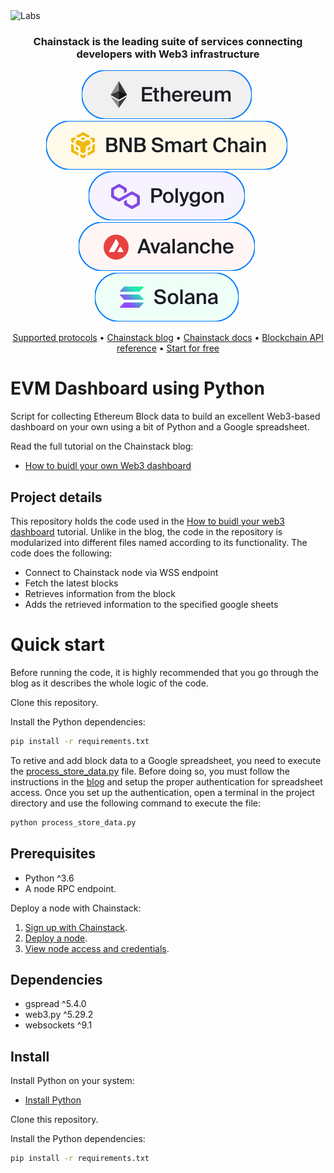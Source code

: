 <img width="1200" alt="Labs" src="https://user-images.githubusercontent.com/99700157/213291931-5a822628-5b8a-4768-980d-65f324985d32.png">

<p>
 <h3 align="center">Chainstack is the leading suite of services connecting developers with Web3 infrastructure</h3>
</p>

<p align="center">
  <a target="_blank" href="https://chainstack.com/build-better-with-ethereum/"><img src="https://github.com/soos3d/blockchain-badges/blob/main/protocols_badges/Ethereum.svg" /></a>&nbsp;  
  <a target="_blank" href="https://chainstack.com/build-better-with-bnb-smart-chain/"><img src="https://github.com/soos3d/blockchain-badges/blob/main/protocols_badges/BNB.svg" /></a>&nbsp;
  <a target="_blank" href="https://chainstack.com/build-better-with-polygon/"><img src="https://github.com/soos3d/blockchain-badges/blob/main/protocols_badges/Polygon.svg" /></a>&nbsp;
  <a target="_blank" href="https://chainstack.com/build-better-with-avalanche/"><img src="https://github.com/soos3d/blockchain-badges/blob/main/protocols_badges/Avalanche.svg" /></a>&nbsp;
  <a target="_blank" href="https://chainstack.com/build-better-with-solana/"><img src="https://github.com/soos3d/blockchain-badges/blob/main/protocols_badges/Solana.svg" /></a>&nbsp;
</p>

<p align="center">
  <a target="_blank" href="https://chainstack.com/protocols/">Supported protocols</a> •
  <a target="_blank" href="https://chainstack.com/blog/">Chainstack blog</a> •
  <a target="_blank" href="https://docs.chainstack.com/">Chainstack docs</a> •
  <a target="_blank" href="https://docs.chainstack.com/api/">Blockchain API reference</a> •
  <a target="_blank" href="https://console.chainstack.com/user/account/create">Start for free</a>
</p>

# EVM Dashboard using Python

Script for collecting Ethereum Block data to build an excellent Web3-based dashboard on your own using a bit of Python and a Google spreadsheet.

Read the full tutorial on the Chainstack blog:
* [How to buidl your own Web3 dashboard](https://chainstack.com/how-to-buidl-your-own-web3-dashboard/)

## Project details

This repository holds the code used in the [How to buidl your web3 dashboard](https://chainstack.com/how-to-buidl-your-own-web3-dashboard/) tutorial. Unlike in the blog, the code in the repository is modularized into different files named according to its functionality. The code does the following: 

* Connect to Chainstack node via WSS endpoint
* Fetch the latest blocks
* Retrieves information from the block
* Adds the retrieved information to the specified google sheets

# Quick start

Before running the code, it is highly recommended that you go through the blog as it describes the whole logic of the code.

Clone this repository.

Install the Python dependencies:
  
```sh
pip install -r requirements.txt
```
To retive and add block data to a Google spreadsheet, you need to execute the [process_store_data.py](process_store_data.py) file. 
Before doing so, you must follow the instructions in the [blog](https://chainstack.com/how-to-buidl-your-own-web3-dashboard/) and setup the proper authentication for spreadsheet access. Once you set up the authentication, open a terminal in the project directory and use the following command to execute the file:

```sh
python process_store_data.py
```

## Prerequisites

* Python ^3.6
* A node RPC endpoint.

Deploy a node with Chainstack:

1. [Sign up with Chainstack](https://console.chainstack.com/user/account/create).  
1. [Deploy a node](https://docs.chainstack.com/platform/join-a-public-network).  
1. [View node access and credentials](https://docs.chainstack.com/platform/view-node-access-and-credentials). 

## Dependencies

* gspread ^5.4.0
* web3.py ^5.29.2
* websockets ^9.1

## Install

Install Python on your system:

* [Install Python](https://realpython.com/installing-python/)

Clone this repository.

Install the Python dependencies:
  
```sh
pip install -r requirements.txt
```
